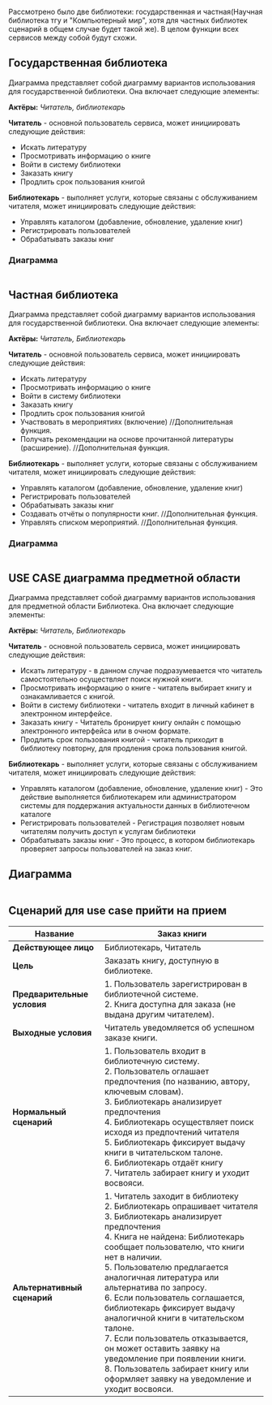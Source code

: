 Рассмотрено было две библиотеки: государственная и частная(Научная библиотека тгу и "Компьютерный мир", хотя для частных библиотек сценарий в общем случае будет такой же). В целом функции всех сервисов между собой будут схожи.

## Государственная библиотека
Диаграмма представляет собой диаграмму вариантов использования для государственной библиотеки. Она включает следующие элементы:

**Актёры:** *Читатель, библиотекарь*

**Читатель** - основной пользователь сервиса, может инициировать следующие действия:

- Искать литературу
- Просмотривать информацию о книге
- Войти в систему библиотеки
- Заказать книгу
- Продлить срок пользования книгой


**Библиотекарь** - выполняет услуги, которые связаны с обслуживанием читателя, может инициировать следующие действия:
- Управлять каталогом (добавление, обновление, удаление книг)
- Регистрировать пользователей
- Обрабатывать заказы книг

### Диаграмма
![]()

##   Частная библиотека
Диаграмма представляет собой диаграмму вариантов использования для государственной библиотеки. Она включает следующие элементы:

**Актёры:** *Читатель, Библиотекарь*

**Читатель** - основной пользователь сервиса, может инициировать следующие действия:
- Искать литературу
- Просмотривать информацию о книге
- Войти в систему библиотеки
- Заказать книгу
- Продлить срок пользования книгой
- Участвовать в мероприятиях (включение) //Дополнительная функция.
- Получать рекомендации на основе прочитанной литературы (расширение). //Дополнительная функция.

**Библиотекарь** - выполняет услуги, которые связаны с обслуживанием читателя, может инициировать следующие действия:
- Управлять каталогом (добавление, обновление, удаление книг)
- Регистрировать пользователей
- Обрабатывать заказы книг
- Создавать отчёты о популярности книг. //Дополнительная функция.
- Управлять списком мероприятий. //Дополнительная функция.


### Диаграмма
![]()

## USE CASE диаграмма предметной области
Диаграмма представляет собой диаграмму вариантов использования для предметной области Библиотека. Она включает следующие элементы:

**Актёры:** *Читатель, Библиотекарь*

**Читатель** - основной пользователь сервиса, может инициировать следующие действия:
- Искать литературу - в данном случае подразумевается что читатель самостоятельно осуществляет поиск нужной книги.
- Просмотривать информацию о книге - читатель выбирает книгу и ознакамливается с книгой.
- Войти в систему библиотеки - читатель входит в личный кабинет в электронном интерфейсе.
- Заказать книгу - Читатель бронирует книгу онлайн с помощью электронного интерфейса или в очном формате.
- Продлить срок пользования книгой - читатель приходит в библиотеку повторну, для продления срока пользования книгой.

**Библиотекарь** - выполняет услуги, которые связаны с обслуживанием читателя, может инициировать следующие действия:
- Управлять каталогом (добавление, обновление, удаление книг) - Это действие выполняется библиотекарем или администратором системы для поддержания актуальности данных в библиотечном каталоге
- Регистрировать пользователей - Регистрация позволяет новым читателям получить доступ к услугам библиотеки
- Обрабатывать заказы книг - Это процесс, в котором библиотекарь проверяет запросы пользователей на заказ книг.

## Диаграмма
![]()

## Сценарий для use case прийти на прием

| **Название**                | Заказ книги                                                                                                                                                                                                                                                                                                                                                                                                                                       |
| --------------------------- | ----------------------------------------------------------------------------------------------------------------------------------------------------------------------------------------------------------------------------------------------------------------------------------------------------------------------------------------------------------------------------------------------------------------------------------------------------- |
| **Действующее лицо**        | Библиотекарь, Читатель                                                                                                                                                                                                                                                                                                                                                                                                                                         |
| **Цель**                    | Заказать книгу, доступную в библиотеке.                                                                                                                                                                                                                                                                                                                                                                                         |
| **Предварительные условия** | 1. Пользователь зарегистрирован в библиотечной системе.<br>2. Книга доступна для заказа (не выдана другим читателем).                                                                                                                                                                                                                                                                                                       |
| **Выходные условия**        | Читатель уведомляется об успешном заказе книги.                                                                                                                                                                                                                                                                                                                                                                                                               |
| **Нормальный сценарий**     | 1. Пользователь входит в библиотечную систему.<br>2. Пользователь оглашает предпочтения (по названию, автору, ключевым словам).<br>3. Библиотекарь анализирует предпочтения<br>4. Библиотекарь осуществляет поиск исходя из предпочтений читателя<br>5. Библиотекарь фиксирует выдачу книги в читательском талоне.<br>6. Библиотекарь отдаёт книгу<br>7. Читатель забирает книгу и уходит восвояси. |
| **Альтернативный сценарий** | 1. Читатель заходит в библиотеку<br>2. Библиотекарь опрашивает читателя<br>3. Библиотекарь анализирует предпочтения<br>4.  Книга не найдена: Библиотекарь сообщает пользователю, что книги нет в наличии. <br>5. Пользователю предлагается аналогичная литература или альтернатива по запросу.<br>6. Если пользователь соглашается, библиотекарь фиксирует выдачу аналогичной книги в читательском талоне.<br>7. Если пользователь отказывается, он может оставить заявку на уведомление при появлении книги.<br>8. Пользователь забирает книгу или оформляет заявку на уведомление и уходит восвояси.                                                                                                                        |



